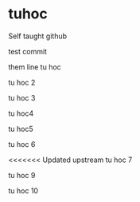 # tuhoc
Self taught github


test commit

them line
tu hoc 


tu hoc 2

tu hoc 3

tu hoc4

tu hoc5

tu hoc 6

<<<<<<< Updated upstream
tu hoc 7

tu hoc 9

tu hoc 10

